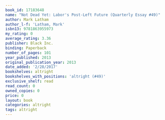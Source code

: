 ```yaml
---
book_id: 17183648
name: "Not Dead Yet: Labor's Post-Left Future (Quarterly Essay #49)"
author: Mark Latham
author_l-f: 'Latham, Mark'
isbn13: 9781863955973
my_rating: 0
average_rating: 3.36
publisher: Black Inc.
binding: Paperback
number_of_pages: 101
year_published: 2013
original_publication_year: 2013
date_added: '2/28/2017'
bookshelves: altright
bookshelves_with_positions: 'altright (#49)'
exclusive_shelf: read
read_count: 0
owned_copies: 0
price: 0
layout: book
categories: altright
tags: altright
---
```

